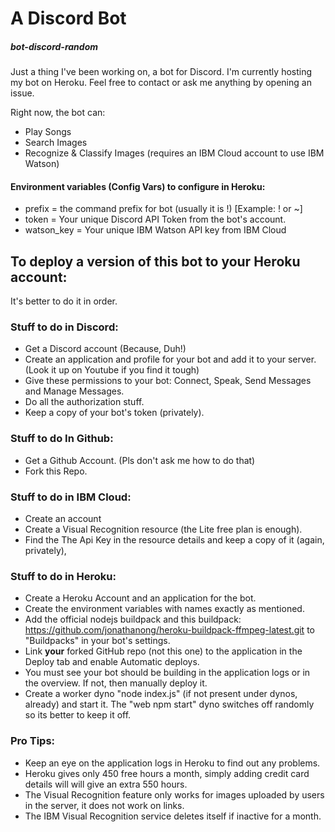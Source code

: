 # A Discord Bot
##### bot-discord-random
Just a thing I've been working on, a bot for Discord. I'm currently hosting my bot on Heroku. Feel free to contact or ask me anything by opening an issue.

Right now, the bot can:
* Play Songs
* Search Images
* Recognize & Classify Images (requires an IBM Cloud account to use IBM Watson)

#### Environment variables (Config Vars) to configure in Heroku:
* prefix = the command prefix for bot (usually it is !) [Example: ! or ~]
* token = Your unique Discord API Token from the bot's account.
* watson_key = Your unique IBM Watson API key from IBM Cloud

## To deploy a version of this bot to your Heroku account:

It's better to do it in order.

### Stuff to do in Discord:
* Get a Discord account (Because, Duh!)
* Create an application and profile for your bot and add it to your server. (Look it up on Youtube if you find it tough)
* Give these permissions to your bot: Connect, Speak, Send Messages and Manage Messages.
* Do all the authorization stuff.
* Keep a copy of your bot's token (privately).

### Stuff to do In Github:
* Get a Github Account. (Pls don't ask me how to do that)
* Fork this Repo.

### Stuff to do in IBM Cloud:
* Create an account
* Create a Visual Recognition resource (the Lite free plan is enough).
* Find the The Api Key in the resource details and keep a copy of it (again, privately),

### Stuff to do in Heroku:
* Create a Heroku Account and an application for the bot.
* Create the environment variables with names exactly as mentioned.
* Add the official nodejs buildpack and this buildpack: https://github.com/jonathanong/heroku-buildpack-ffmpeg-latest.git
  to "Buildpacks" in your bot's settings.
* Link **your** forked GitHub repo (not this one) to the application in the Deploy tab and enable Automatic deploys.
* You must see your bot should be building in the application logs or in the overview. If not, then manually deploy it.
* Create a worker dyno "node index.js" (if not present under dynos, already) and start it. The "web npm start" dyno switches off randomly so its better to keep it off.
### Pro Tips:
* Keep an eye on the application logs in Heroku to find out any problems.
* Heroku gives only 450 free hours a month, simply adding credit card details will will give an extra 550 hours.
* The Visual Recognition feature only works for images uploaded by users in the server, it does not work on links.
* The IBM Visual Recognition service deletes itself if inactive for a month.
